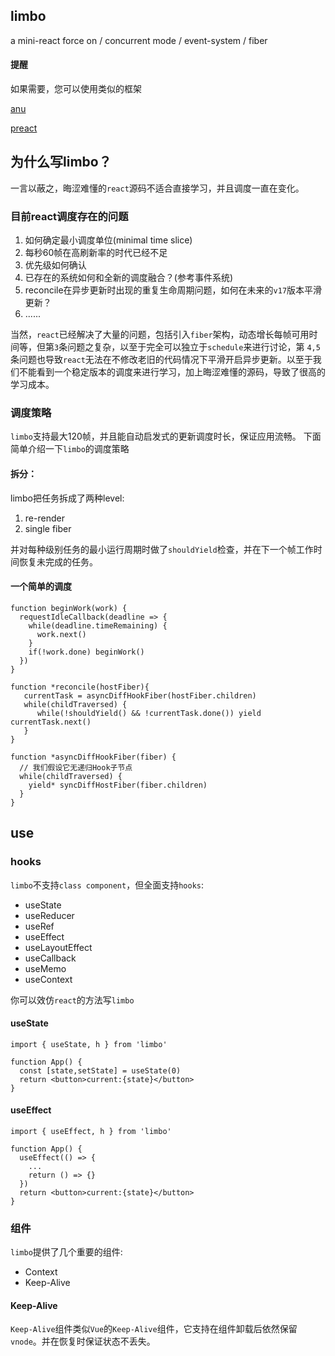## limbo 

a mini-react force on / concurrent mode / event-system / fiber

#### 提醒

如果需要，您可以使用类似的框架

[anu](https://github.com/RubyLouvre/anu)

[preact](https://github.com/preactjs/preact)

## 为什么写limbo？

一言以蔽之，晦涩难懂的`react`源码不适合直接学习，并且调度一直在变化。

### 目前react调度存在的问题

1. 如何确定最小调度单位(minimal time slice)
2. 每秒60帧在高刷新率的时代已经不足
3. 优先级如何确认
4. 已存在的系统如何和全新的调度融合？(参考事件系统)
5. reconcile在异步更新时出现的重复生命周期问题，如何在未来的`v17`版本平滑更新？
6. ......

  当然，`react`已经解决了大量的问题，包括引入`fiber`架构，动态增长每帧可用时间等，但第`3`条问题之复杂，以至于完全可以独立于`schedule`来进行讨论，第 `4,5`条问题也导致`react`无法在不修改老旧的代码情况下平滑开启异步更新。以至于我们不能看到一个稳定版本的调度来进行学习，加上晦涩难懂的源码，导致了很高的学习成本。


### 调度策略
`limbo`支持最大120帧，并且能自动启发式的更新调度时长，保证应用流畅。
下面简单介绍一下`limbo`的调度策略

#### 拆分：

limbo把任务拆成了两种level:

1. re-render 
2. single fiber

并对每种级别任务的最小运行周期时做了`shouldYield`检查，并在下一个帧工作时间恢复未完成的任务。

#### 一个简单的调度
```
function beginWork(work) {
  requestIdleCallback(deadline => {
    while(deadline.timeRemaining) {
      work.next()
    }
    if(!work.done) beginWork()
  })
}

function *reconcile(hostFiber){
   currentTask = asyncDiffHookFiber(hostFiber.children)
   while(childTraversed) {
      while(!shouldYield() && !currentTask.done()) yield currentTask.next()
   }
}

function *asyncDiffHookFiber(fiber) {
  // 我们假设它无递归Hook子节点
  while(childTraversed) {
    yield* syncDiffHostFiber(fiber.children)
  }
}
```

## use

### hooks
`limbo`不支持`class component`，但全面支持`hooks`:
+ useState
+ useReducer
+ useRef
+ useEffect
+ useLayoutEffect
+ useCallback
+ useMemo
+ useContext

你可以效仿`react`的方法写`limbo`
#### useState
```
import { useState, h } from 'limbo'

function App() {
  const [state,setState] = useState(0)
  return <button>current:{state}</button>
}
```

#### useEffect
```
import { useEffect, h } from 'limbo'

function App() {
  useEffect(() => {
    ...
    return () => {}
  }) 
  return <button>current:{state}</button>
}
```

### 组件
`limbo`提供了几个重要的组件:
+ Context
+ Keep-Alive

#### Keep-Alive
`Keep-Alive`组件类似`Vue`的`Keep-Alive`组件，它支持在组件卸载后依然保留`vnode`。并在恢复时保证状态不丢失。







